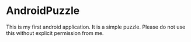AndroidPuzzle
=============

This is my first android application.
It is a simple puzzle.
Please do not use this without explicit permission from me. 
